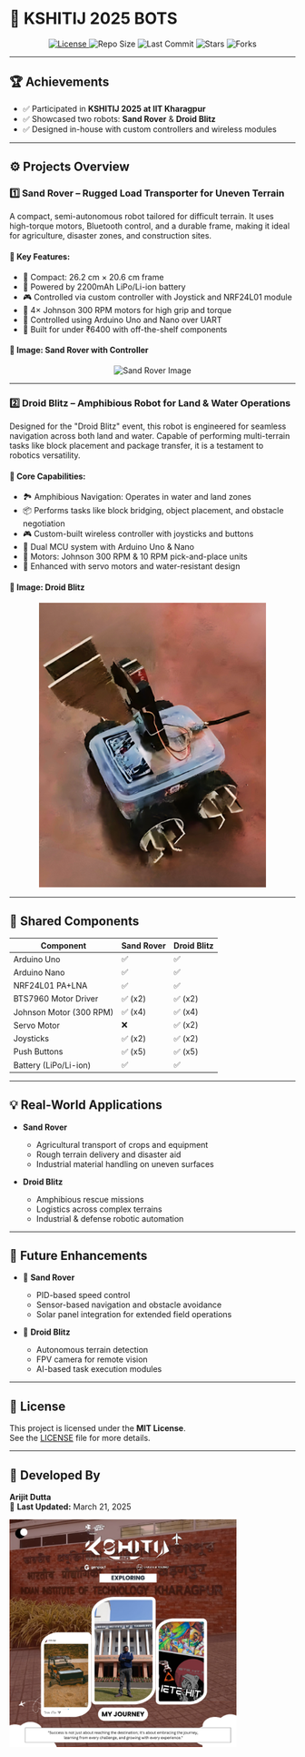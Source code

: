 # 🤖 KSHITIJ 2025 BOTS
<p align="center">
  <a href="LICENSE">
    <img src="https://img.shields.io/github/license/ArijitDutta96395/Kshitij-2024-bots" alt="License">
  </a>
  <img src="https://img.shields.io/github/repo-size/ArijitDutta96395/Kshitij-2024-bots" alt="Repo Size">
  <img src="https://img.shields.io/github/last-commit/ArijitDutta96395/Kshitij-2024-bots" alt="Last Commit">
  <img src="https://img.shields.io/github/stars/ArijitDutta96395/Kshitij-2024-bots?style=social" alt="Stars">
  <img src="https://img.shields.io/github/forks/ArijitDutta96395/Kshitij-2024-bots?style=social" alt="Forks">
</p>

---

## 🏆 Achievements

- ✅ Participated in **KSHITIJ 2025 at IIT Kharagpur**
- ✅ Showcased two robots: **Sand Rover** & **Droid Blitz**
- ✅ Designed in-house with custom controllers and wireless modules

---

## ⚙️ Projects Overview

### 1️⃣ **Sand Rover – Rugged Load Transporter for Uneven Terrain**

A compact, semi-autonomous robot tailored for difficult terrain. It uses high-torque motors, Bluetooth control, and a durable frame, making it ideal for agriculture, disaster zones, and construction sites.

#### 🔩 Key Features:
- 🛞 Compact: 26.2 cm × 20.6 cm frame
- 🔋 Powered by 2200mAh LiPo/Li-ion battery
- 🎮 Controlled via custom controller with Joystick and NRF24L01 module
- 🚜 4× Johnson 300 RPM motors for high grip and torque
- 🧠 Controlled using Arduino Uno and Nano over UART
- 💸 Built for under ₹6400 with off-the-shelf components

#### 📸 Image: Sand Rover with Controller
<p align="center">
  <img src="images/img2.png" alt="Sand Rover Image" width="400">
</p>

---

### 2️⃣ **Droid Blitz – Amphibious Robot for Land & Water Operations**

Designed for the "Droid Blitz" event, this robot is engineered for seamless navigation across both land and water. Capable of performing multi-terrain tasks like block placement and package transfer, it is a testament to robotics versatility.

#### 🌊 Core Capabilities:
- 🏞 Amphibious Navigation: Operates in water and land zones
- 📦 Performs tasks like block bridging, object placement, and obstacle negotiation
- 🎮 Custom-built wireless controller with joysticks and buttons
- 🧠 Dual MCU system with Arduino Uno & Nano
- 🚗 Motors: Johnson 300 RPM & 10 RPM pick-and-place units
- 🔧 Enhanced with servo motors and water-resistant design

#### 📸 Image: Droid Blitz
<p align="center">
  <img src="images/img3.png" alt="Droid Blitz Image" width="400">
</p>

---

## 🧰 Shared Components

| Component                 | Sand Rover  | Droid Blitz |
|--------------------------|-------------|-------------|
| Arduino Uno              | ✅          | ✅          |
| Arduino Nano             | ✅          | ✅          |
| NRF24L01 PA+LNA          | ✅          | ✅          |
| BTS7960 Motor Driver     | ✅ (x2)     | ✅ (x2)     |
| Johnson Motor (300 RPM)  | ✅ (x4)     | ✅ (x4)     |
| Servo Motor              | ❌          | ✅ (x2)     |
| Joysticks                | ✅ (x2)     | ✅ (x2)     |
| Push Buttons             | ✅ (x5)     | ✅ (x5)     |
| Battery (LiPo/Li-ion)    | ✅          | ✅          |

---

## 💡 Real-World Applications

- **Sand Rover**
  - Agricultural transport of crops and equipment
  - Rough terrain delivery and disaster aid
  - Industrial material handling on uneven surfaces

- **Droid Blitz**
  - Amphibious rescue missions
  - Logistics across complex terrains
  - Industrial & defense robotic automation

---

## 🚀 Future Enhancements

- 🔧 **Sand Rover**
  - PID-based speed control
  - Sensor-based navigation and obstacle avoidance
  - Solar panel integration for extended field operations

- 🌊 **Droid Blitz**
  - Autonomous terrain detection
  - FPV camera for remote vision
  - AI-based task execution modules

---

## 📜 License

This project is licensed under the **MIT License**.  
See the [LICENSE](LICENSE) file for more details.

---

## 🔧 Developed By

**Arijit Dutta**  
📅 **Last Updated:** March 21, 2025

<p align="left">
  <img src="images/img1.png" alt="Team Member Image" width="400">
</p>
